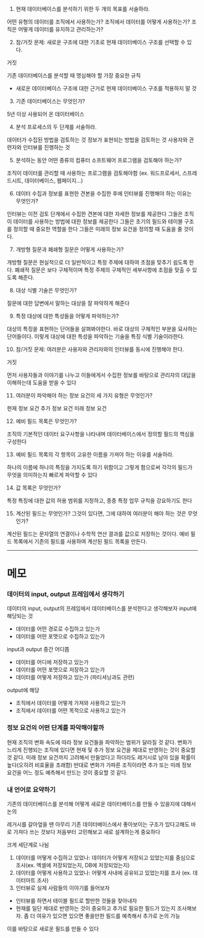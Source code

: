 1. 현재 데이터베이스를 분석하기 위한 두 개의 목표를 서술하라.

어떤 유형의 데이터를 조직에서 사용하는가?
조직에서 데이터를 어떻게 사용하는가?
조직은 어떻게 데이터를 유지하고 관리하는가?

2. 참/거짓 문제: 새로운 구조에 대한 기초로 현재 데이터베이스 구조를 선택할 수 있다.

거짓

기존 데이터베이스를 분석할 때 명심해야 할 가장 중요한 규칙
- 새로운 데이터베이스 구조에 대한 근거로 현재 데이터베이스 구조를 적용하지 말 것

3. 기존 데이터베이스는 무엇인가?

5년 이상 사용되어 온 데이터베이스

4. 분석 프로세스의 두 단계를 서술하라.

데이터가 수집된 방법을 검토하는 것
정보가 표현되는 방법을 검토하는 것
사용자와 관련자와 인터뷰를 진행하는 것

5. 분석하는 동안 어떤 종류의 컴퓨터 소프트웨어 프로그램을 검토해야 하는가?

조직이 데이터를 관리할 때 사용하는 프로그램을 검토해야함 (ex. 워드프로세서, 스프레드시트, 데이터베이스, 웹페이지...) 

6. 데이터 수집과 정보를 표현한 견본을 수집한 후에 인터뷰를 진행해야 하는 이유는 무엇인가?

인터뷰는 이전 검토 단계에서 수집한 견본에 대한 자세한 정보를 제공한다
그들은 조직이 데이터를 사용하는 방법에 대한 정보를 제공한다
그들은 초기의 필드와 테이블 구조를 정의할 때 중요한 역할을 한다
그들은 미래의 정보 요건을 정의할 때 도움을 줄 것이다.

7. 개방형 질문과 폐쇄형 질문은 어떻게 사용하는가?

개방형 질문은 현실적으로 더 일반적이고 특정 주제에 대하여 초점을 맞추기 쉽도록 한다.
폐쇄적 질문은 보다 구체적이며 특정 주제의 구체적인 세부사항에 초점을 맞출 수 있도록 해준다.

8. 대상 식별 기술은 무엇인가?

질문에 대한 답변에서 말하는 대상을 잘 파악하게 해준다

9. 특정 대상에 대한 특성들을 어떻게 파악하는가?

대상의 특징을 표현하는 단어들을 살펴봐야한다. 바로 대상의 구체적인 부분을 묘사하는 단어들이다. 
이렇게 대상에 대한 특성을 파악하는 기술을 특징 식별 기술이라한다.

10. 참/거짓 문제: 여러분은 사용자와 관리자와의 인터뷰를 동시에 진행해야 한다.

거짓

먼저 사용자들과 이야기를 나누고 이들에게서 수집한 정보를 바탕으로 관리자의 대답을 이해하는데 도움을 받을 수 있다

11. 여러분이 파악해야 하는 정보 요건의 세 가지 유형은 무엇인가?

현재 정보 요건
추가 정보 요건
미래 정보 요건

12. 예비 필드 목록은 무엇인가?

조직의 기본적인 데이터 요구사항을 나타내며 데이터베이스에서 정의할 필드의 핵심을 구성한다

13. 예비 필드 목록의 각 항목이 고유한 이름을 가져야 하는 이유를 서술하라.

하나의 이름에 하나의 특징을 가지도록 하기 위함이고 그렇게 함으로써 각각의 필드가 무엇을 의미하는지 빠르게 파악할 수 있다

14. 값 목록은 무엇인가?

특정 특징에 대한 값의 허용 범위를 지정하고, 종종 특정 업무 규칙을 강요하기도 한다

15. 계산된 필드는 무엇인가? 그것이 있다면, 그에 대하여 여러분이 해야 하는 것은 무엇인가?

계산된 필드는 문자열의 연결이나 수학적 연산 결과를 값으로 저장하는 것이다. 
예비 필드 목록에서 기존의 필드를 사용하여 계산된 필드 목록을 만든다.

---

# 메모

### 데이터의 input, output 프레임에서 생각하기
데이터의 input, output의 프레임에서 데이터베이스를 분석한다고 생각해보자
input에 해당되는 것
- 데이터를 어떤 경로로 수집하고 있는가
- 데이터를 어떤 포맷으로 수집하고 있는가

input과 output 중간 어디쯤
- 데이터를 어디에 저장하고 있는가
- 데이터를 어떤 포맷으로 저장하고 있는가
- 데이터를 어떻게 저장하고 있는가 (파티셔닝과도 관련)

output에 해당
- 조직에서 데이터를 어떻게 가져와 사용하고 있는가
- 조직에서 데이터를 어떤 목적으로 사용하고 있는가

### 정보 요건의 어떤 단계를 파악해야할까
현재 조직의 변화 속도에 따라 정보 요건들을 파악하는 범위가 달라질 것 같다. 변화가 느리게 진행되는 조직에 있다면 현재 및 추가 정보 요건을 제대로 반영하는 것이 중요할 것 같다. 미래 정보 요건까지 고려해서 만들었다고 하더라도 레거시로 남아 있을 확률이 높다(오히려 비효율을 초래함) 반대로 변화가 가파른 조직이라면 추가 또는 미래 정보 요건을 어느 정도 예측해서 만드는 것이 중요할 것 같다.


### 내 언어로 요약하기
기존의 데이터베이스를 분석해 어떻게 새로운 데이터베이스를 만들 수 있을지에 대해서 논의

레거시를 갈아엎을 땐 아무리 기존 데이터베이스에서 좋아보이는 구조가 있다고해도 바로 가져다 쓰는 것보다 처음부터 고민해보고 새로 설계하는게 중요하다

크게 세단계로 나뉨
1. 데이터를 어떻게 수집하고 있었나: 데이터가 어떻게 저장되고 있었는지를 중심으로 조사(ex. 엑셀에 저장되었는지, DB에 저장되었는지)
2. 데이터를 어떻게 사용하고 있었나: 어떻게 사내에 공유되고 있었는지를 조사 (ex. 데이터마트 조사)
3. 인터뷰로 실제 사람들의 이야기를 들어보자
- 인터뷰를 하면서 테이블 필드로 할만한 것들을 찾아내자
- 현재를 일단 제대로 반영하는 것이 중요하고 추가로 필요한 필드가 있는지 조사해보자. 좀 더 여유가 있으면 있으면 좋을만한 필드를 예측해서 추가로 논의 가능

이를 바탕으로 새로운 필드를 만들 수 있다